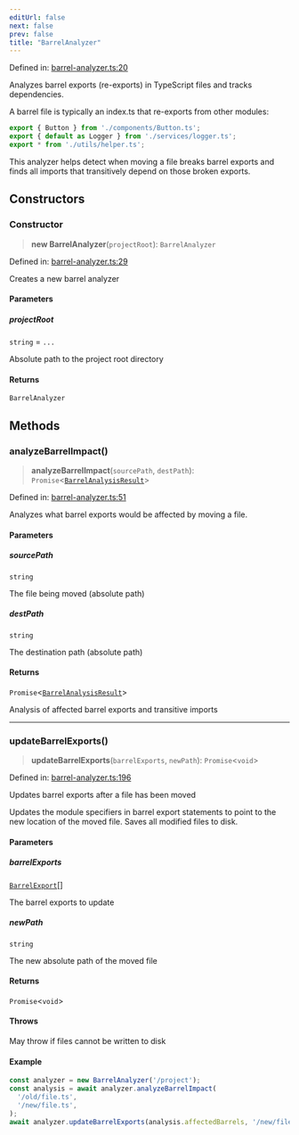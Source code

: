 ```yaml
---
editUrl: false
next: false
prev: false
title: "BarrelAnalyzer"
---
```


Defined in: [barrel-analyzer.ts:20](https://github.com/SubtleTools/move-ts-file/blob/main/src/barrel-analyzer.ts#L20)

Analyzes barrel exports (re-exports) in TypeScript files and tracks dependencies.

A barrel file is typically an index.ts that re-exports from other modules:

```typescript
export { Button } from './components/Button.ts';
export { default as Logger } from './services/logger.ts';
export * from './utils/helper.ts';
```

This analyzer helps detect when moving a file breaks barrel exports and
finds all imports that transitively depend on those broken exports.

## Constructors

### Constructor

> **new BarrelAnalyzer**(`projectRoot`): `BarrelAnalyzer`

Defined in: [barrel-analyzer.ts:29](https://github.com/SubtleTools/move-ts-file/blob/main/src/barrel-analyzer.ts#L29)

Creates a new barrel analyzer

#### Parameters

##### projectRoot

`string` = `...`

Absolute path to the project root directory

#### Returns

`BarrelAnalyzer`

## Methods

### analyzeBarrelImpact()

> **analyzeBarrelImpact**(`sourcePath`, `destPath`): `Promise`\<[`BarrelAnalysisResult`](/api/interfaces/barrelanalysisresult/)\>

Defined in: [barrel-analyzer.ts:51](https://github.com/SubtleTools/move-ts-file/blob/main/src/barrel-analyzer.ts#L51)

Analyzes what barrel exports would be affected by moving a file.

#### Parameters

##### sourcePath

`string`

The file being moved (absolute path)

##### destPath

`string`

The destination path (absolute path)

#### Returns

`Promise`\<[`BarrelAnalysisResult`](/api/interfaces/barrelanalysisresult/)\>

Analysis of affected barrel exports and transitive imports

---

### updateBarrelExports()

> **updateBarrelExports**(`barrelExports`, `newPath`): `Promise`\<`void`\>

Defined in: [barrel-analyzer.ts:196](https://github.com/SubtleTools/move-ts-file/blob/main/src/barrel-analyzer.ts#L196)

Updates barrel exports after a file has been moved

Updates the module specifiers in barrel export statements to point to the
new location of the moved file. Saves all modified files to disk.

#### Parameters

##### barrelExports

[`BarrelExport`](/api/interfaces/barrelexport/)[]

The barrel exports to update

##### newPath

`string`

The new absolute path of the moved file

#### Returns

`Promise`\<`void`\>

#### Throws

May throw if files cannot be written to disk

#### Example

```typescript
const analyzer = new BarrelAnalyzer('/project');
const analysis = await analyzer.analyzeBarrelImpact(
  '/old/file.ts',
  '/new/file.ts',
);
await analyzer.updateBarrelExports(analysis.affectedBarrels, '/new/file.ts');
```
